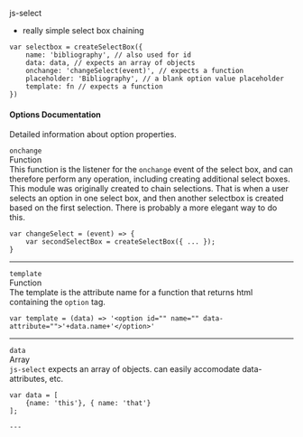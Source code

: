 js-select

- really simple select box chaining

```
var selectbox = createSelectBox({
    name: 'bibliography', // also used for id
    data: data, // expects an array of objects
    onchange: 'changeSelect(event)', // expects a function
    placeholder: 'Bibliography', // a blank option value placeholder
    template: fn // expects a function
})

```

#### Options Documentation
Detailed information about option properties.

`onchange`  
Function  
This function is the listener for the `onchange` event of the select box, and can therefore perform any operation, including creating additional select boxes. This module was originally created to chain selections.  That is when a user selects an option in one select box, and then another selectbox is created based on the first selection.  There is probably a more elegant way to do this.  

```
var changeSelect = (event) => {
	var secondSelectBox = createSelectBox({ ... });
}
```

---

`template`  
Function  
The template is the attribute name for a function that returns html containing the `option` tag. 

```
var template = (data) => '<option id="" name="" data-attribute="">'+data.name+'</option>'

```
---

`data`  
Array  
`js-select` expects an array of objects. can easily accomodate data-attributes, etc.

```
var data = [
	{name: 'this'}, { name: 'that'}
];

---



```

